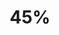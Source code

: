 ---
layout: list
title: 45%
slug: 45_diff
description: >
  Project Euler problems that are rated at 45% difficulty.
---